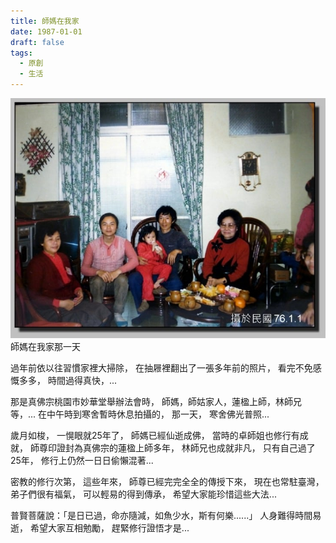 ```yaml
---
title: 師媽在我家
date: 1987-01-01
draft: false
tags:
  - 原創
  - 生活
---
```

![image](gm.jpg)
師媽在我家那一天

過年前依以往習慣家裡大掃除，
在抽屜裡翻出了一張多年前的照片，
看完不免感慨多多，
時間過得真快，...

那是真佛宗桃園市妙華堂舉辦法會時，
師媽，師姑家人，蓮楹上師，林師兄等，...
在中午時到寒舍暫時休息拍攝的，
那一天，
寒舍佛光普照...

歲月如梭，
一愰眼就25年了，
師媽已經仙逝成佛，
當時的卓師姐也修行有成就，
師尊印證封為真佛宗的蓮楹上師多年，
林師兄也成就非凡，
只有自己過了25年，
修行上仍然一日日偷懶混著...

密教的修行次第，
這些年來，
師尊已經完完全全的傳授下來，
現在也常駐臺灣，
弟子們很有福氣，
可以輕易的得到傳承，
希望大家能珍惜這些大法...

普賢菩薩說：「是日已過，命亦隨減，如魚少水，斯有何樂......」
人身難得時間易逝，
希望大家互相勉勵，
趕緊修行證悟才是...

